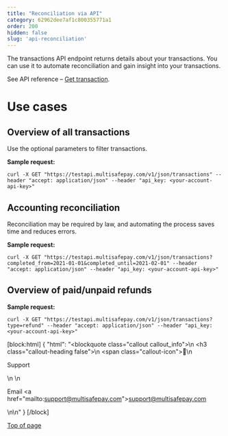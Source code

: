 ```yaml
---
title: "Reconciliation via API"
category: 62962dee7af1c800355771a1
order: 200
hidden: false
slug: 'api-reconciliation'
---
```

The transactions API endpoint returns details about your transactions. You can use it to automate reconciliation and gain insight into your transactions.

See API reference – [Get transaction](/reference/gettransaction/).

# Use cases

## Overview of all transactions

Use the optional parameters to filter transactions.  

**Sample request:**
```
curl -X GET "https://testapi.multisafepay.com/v1/json/transactions" --header "accept: application/json" --header "api_key: <your-account-api-key>"
```

## Accounting reconciliation

Reconciliation may be required by law, and automating the process saves time and reduces errors.  

**Sample request:**
```
curl -X GET "https://testapi.multisafepay.com/v1/json/transactions?completed_from=2021-01-01&completed_until=2021-02-01" --header "accept: application/json" --header "api_key: <your-account-api-key>"
```

## Overview of paid/unpaid refunds

**Sample request:**
```
curl -X GET "https://testapi.multisafepay.com/v1/json/transactions?type=refund" --header "accept: application/json" --header "api_key: <your-account-api-key>"
```

[block:html]
{
  "html": "<blockquote class=\"callout callout_info\">\n    <h3 class=\"callout-heading false\">\n        <span class=\"callout-icon\">💬</span>\n        <p>Support</p>\n    </h3>\n    <p>Email <a href=\"mailto:support@multisafepay.com\">support@multisafepay.com</a></p>\n</blockquote>\n"
}
[/block]

[Top of page](#)